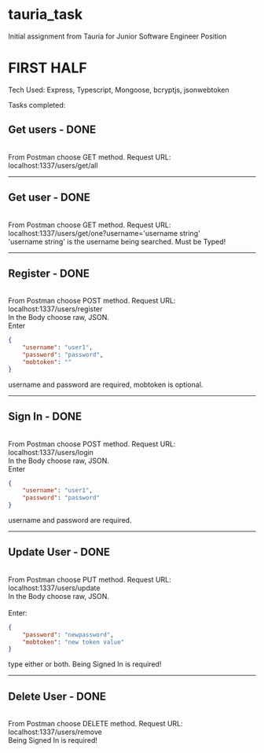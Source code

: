 # tauria_task

Initial assignment from Tauria for Junior Software Engineer Position

# FIRST HALF

Tech Used: Express, Typescript, Mongoose, bcryptjs, jsonwebtoken

Tasks completed:

## Get users - DONE

<br/> From Postman choose GET method. Request URL: localhost:1337/users/get/all

---

## Get user - DONE

<br/>From Postman choose GET method. Request URL: localhost:1337/users/get/one?username='username string' <br/> 'username string' is the username being searched. Must be Typed!

---

## Register - DONE

<br/>From Postman choose POST method. Request URL: localhost:1337/users/register <br/> In the Body choose raw, JSON. <br/> Enter

```json
{
    "username": "user1",
    "password": "password",
    "mobtoken": ""
}
```

username and password are required, mobtoken is optional. <br/>

---

## Sign In - DONE

<br/>From Postman choose POST method. Request URL: localhost:1337/users/login <br/> In the Body choose raw, JSON. <br/> Enter

```json
{
    "username": "user1",
    "password": "password"
}
```

username and password are required.

---

## Update User - DONE

<br/> From Postman choose PUT method. Request URL: localhost:1337/users/update <br/> In the Body choose raw, JSON. <br/> <br/> Enter:

```json
{
    "password": "newpassword",
    "mobtoken": "new token value"
}
```

type either or both. Being Signed In is required!

---

## Delete User - DONE

<br/> From Postman choose DELETE method. Request URL: localhost:1337/users/remove <br/> Being Signed In is required!
